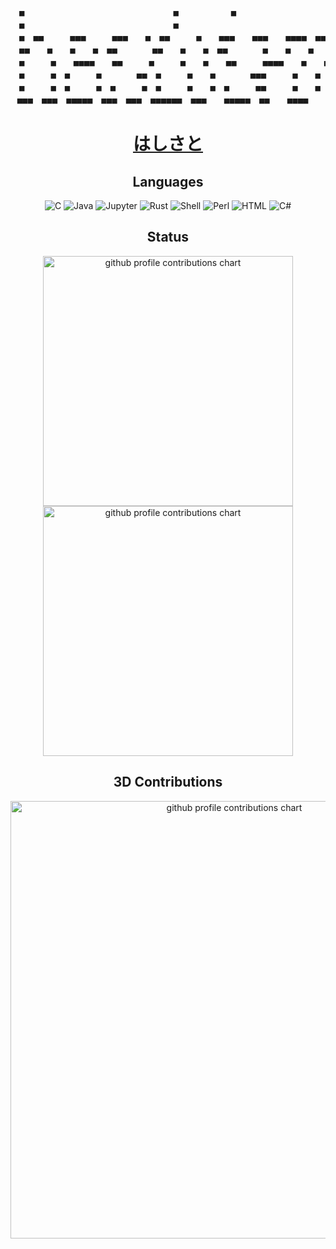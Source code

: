 <div align="center">

<pre>
　■　　　　　　　　　　　　　　　　　■　　　　　　■　　　　　　　　　　　　　■　　　　　　　　
　■　　　　　　　　　　　　　　　　　■　　　　　　　　　　　　　　　　　　　　■　　　　　　　　
　■　■■　　　■■■　　　■■■　　■　■■　　　■　　■■■　　■■■　　■■■■　■■■■　
　■■　　■　　■　　■　■■　　　　■■　　■　　■　■■　　　　■　　■　　■　　■■　　■■
　■　　　■　　■■■■　　■■　　　■　　　■　　■　　■■　　　■■■■　　■　　■　　　　■
　■　　　■　■　　　■　　　　■■　■　　　■　　■　　　　■■■　　　■　　■　　■　　　　■
　■　　　■　■　　　■　■　　　■　■　　　■　　■　■　　　■■　　　■　　■　■■■　　■■
■■■　■■■　■■■■■　■■■　■■■　■■■■■■　■■■　　■■■■■　■■　　■■■■  
</pre>

# [はしさと](https://hashisato.github.io)

## Languages

<p align="center">
  <!-- Languages -->
  <img src="https://img.shields.io/badge/-C-00599d?style=for-the-badge&logo=c&logoColor=white" alt="C" />
  <img src="https://img.shields.io/badge/-Java-b07219?style=for-the-badge&logo=java&logoColor=white" alt="Java" />
  <img src="https://img.shields.io/badge/-Jupyter-F37626?style=for-the-badge&logo=jupyter&logoColor=white" alt="Jupyter" />
  <img src="https://img.shields.io/badge/-Rust-DEA584?style=for-the-badge&logo=rust&logoColor=black" alt="Rust" />
  <img src="https://img.shields.io/badge/-Shell-89e051?style=for-the-badge&logo=gnu-bash&logoColor=white" alt="Shell" />
  <img src="https://img.shields.io/badge/-Perl-0298c3?style=for-the-badge&logo=perl&logoColor=white" alt="Perl" />
  <img src="https://img.shields.io/badge/-HTML-e34f26?style=for-the-badge&logo=html5&logoColor=white" alt="HTML" />
  <img src="https://img.shields.io/badge/-C%23-178600?style=for-the-badge&logo=c-sharp&logoColor=white" alt="C#" />
</p>

## Status

<p align="center">
  <picture>
        <source media="(prefers-color-scheme: dark)"  srcset="output/metrics.base.svg" width="400" />
	<source media="(prefers-color-scheme: light)" srcset="output/metrics.base.svg" width="400" />
	<img alt="github profile contributions chart"    src="https://raw.githubusercontent.com/hashisato/hashisato/output-3d-contrib/day.svg" />
  </picture>
  <picture>
   	<source media="(prefers-color-scheme: dark)"  srcset="output/details.svg" width="400" />
	<source media="(prefers-color-scheme: light)" srcset="output/details.svg" width="400" />
	<img alt="github profile contributions chart"    src="https://raw.githubusercontent.com/hashisato/hashisato/output-3d-contrib/day.svg" />
  </picture>
</p>

## 3D Contributions

<p align="center" >
	<picture>
	  <source media="(prefers-color-scheme: dark)"  srcset="profile-3d-contrib/profile-night-view.svg" width="700" />
	  <source media="(prefers-color-scheme: light)" srcset="profile-3d-contrib/profile-green-animate.svg" width="700" />
	  <img alt="github profile contributions chart"    src="https://raw.githubusercontent.com/hashisato/hashisato/output-3d-contrib/day.svg" />
	</picture>
</p>

</div>
